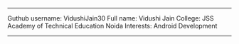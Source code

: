 --------------------------------------------------------------------------------------
Guthub username: VidushiJain30
Full name: Vidushi Jain
College: JSS Academy of Technical Education Noida
Interests: Android Development

--------------------------------------------------------------------------------------